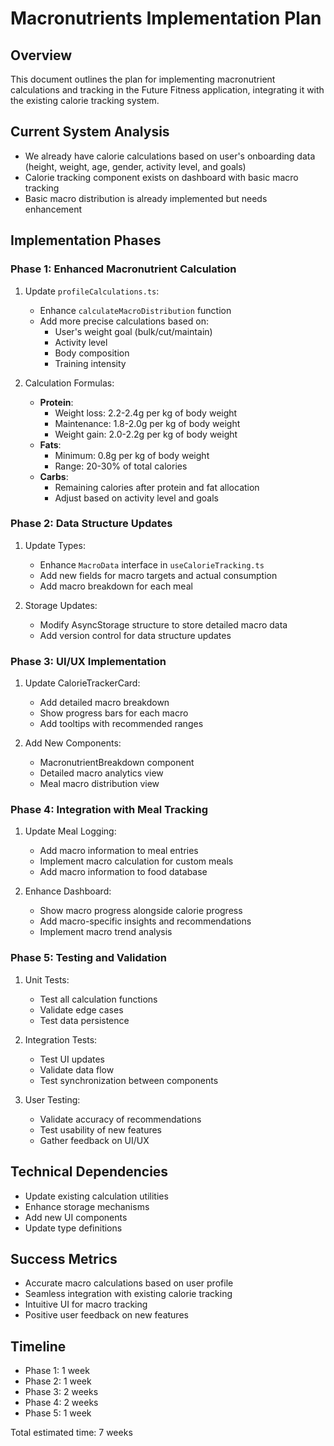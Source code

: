 # Macronutrients Implementation Plan

## Overview
This document outlines the plan for implementing macronutrient calculations and tracking in the Future Fitness application, integrating it with the existing calorie tracking system.

## Current System Analysis
- We already have calorie calculations based on user's onboarding data (height, weight, age, gender, activity level, and goals)
- Calorie tracking component exists on dashboard with basic macro tracking
- Basic macro distribution is already implemented but needs enhancement

## Implementation Phases

### Phase 1: Enhanced Macronutrient Calculation
1. Update `profileCalculations.ts`:
   - Enhance `calculateMacroDistribution` function
   - Add more precise calculations based on:
     - User's weight goal (bulk/cut/maintain)
     - Activity level
     - Body composition
     - Training intensity

2. Calculation Formulas:
   - **Protein**: 
     - Weight loss: 2.2-2.4g per kg of body weight
     - Maintenance: 1.8-2.0g per kg of body weight
     - Weight gain: 2.0-2.2g per kg of body weight
   - **Fats**:
     - Minimum: 0.8g per kg of body weight
     - Range: 20-30% of total calories
   - **Carbs**:
     - Remaining calories after protein and fat allocation
     - Adjust based on activity level and goals

### Phase 2: Data Structure Updates
1. Update Types:
   - Enhance `MacroData` interface in `useCalorieTracking.ts`
   - Add new fields for macro targets and actual consumption
   - Add macro breakdown for each meal

2. Storage Updates:
   - Modify AsyncStorage structure to store detailed macro data
   - Add version control for data structure updates

### Phase 3: UI/UX Implementation
1. Update CalorieTrackerCard:
   - Add detailed macro breakdown
   - Show progress bars for each macro
   - Add tooltips with recommended ranges

2. Add New Components:
   - MacronutrientBreakdown component
   - Detailed macro analytics view
   - Meal macro distribution view

### Phase 4: Integration with Meal Tracking
1. Update Meal Logging:
   - Add macro information to meal entries
   - Implement macro calculation for custom meals
   - Add macro information to food database

2. Enhance Dashboard:
   - Show macro progress alongside calorie progress
   - Add macro-specific insights and recommendations
   - Implement macro trend analysis

### Phase 5: Testing and Validation
1. Unit Tests:
   - Test all calculation functions
   - Validate edge cases
   - Test data persistence

2. Integration Tests:
   - Test UI updates
   - Validate data flow
   - Test synchronization between components

3. User Testing:
   - Validate accuracy of recommendations
   - Test usability of new features
   - Gather feedback on UI/UX

## Technical Dependencies
- Update existing calculation utilities
- Enhance storage mechanisms
- Add new UI components
- Update type definitions

## Success Metrics
- Accurate macro calculations based on user profile
- Seamless integration with existing calorie tracking
- Intuitive UI for macro tracking
- Positive user feedback on new features

## Timeline
- Phase 1: 1 week
- Phase 2: 1 week
- Phase 3: 2 weeks
- Phase 4: 2 weeks
- Phase 5: 1 week

Total estimated time: 7 weeks 